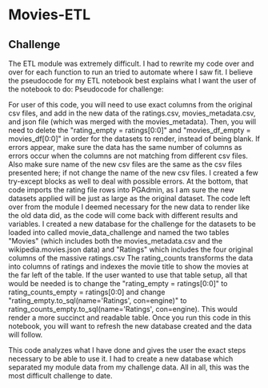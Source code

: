 # Movies-ETL
## Challenge
The ETL module was extremely difficult. I had to rewrite my code over and over for each function to run an tried to automate where I saw fit. I believe the pseudocode for my ETL notebook best explains what I want the user of the notebook to do: Pseudocode for challenge:

For user of this code, you will need to use exact columns from the original csv files, and  add in the new
data of the ratings.csv, movies_metadata.csv, and json file (which was merged with the movies_metadata).
Then, you will need to delete the "rating_empty = ratings[0:0]" and "movies_df_empty = movies_df[0:0]" in order for the datasets to render, instead of being blank. If errors appear, make sure the data has the same number of columns
as errors occur when the columns are not matching from different csv files. Also make sure name of the new csv files
are the same as the csv files presented here; if not change the name of the new csv files. I created a
few try-except blocks as well to deal with possible errors. At the bottom, that code imports the rating file rows into PGAdmin, as I am sure the new datasets applied will be just as large as the original dataset. The code left over from the module I deemed necessary for the new data to render like the old data did, as the code will come back with different
results and variables. I created a new database for the challenge for the datasets to be loaded into called
movie_data_challenge and named the two tables "Movies" (which includes both the movies_metadata.csv
and the wikipedia.movies.json data) and "Ratings" which includes the four original columns of the massive ratings.csv
The rating_counts transforms the data into columns of ratings and indexes the movie title to show the movies at the
far left of the table. If the user wanted to use that table setup, all that would be needed is to change the 
"rating_empty = ratings[0:0]" to rating_counts_empty = ratings[0:0] and change "rating_empty.to_sql(name='Ratings', con=engine)" to rating_counts_empty.to_sql(name='Ratings', con=engine). This would render a more succinct and readable table. Once you run this code in this notebook, you will want to refresh the new database created and the data will follow.

This code analyzes what I have done and gives the user the exact steps necessary to be able to use it. I had to create a new database which separated my module data from my challenge data.
All in all, this was the most difficult challenge to date.
